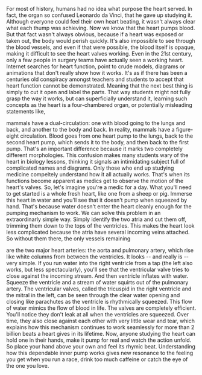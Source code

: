 
For most of history,
humans had no idea what purpose the heart served.
In fact, the organ so confused Leonardo da Vinci,
that he gave up studying it.
Although everyone could feel their own heart beating,
it wasn&#39;t always clear what each thump was achieving.
Now we know that the heart pumps blood.
But that fact wasn&#39;t always obvious,
because if a heart was exposed or taken out,
the body would perish quickly.
It&#39;s also impossible to see through the blood vessels,
and even if that were possible,
the blood itself is opaque,
making it difficult to see the heart valves working.
Even in the 21st century,
only a few people in surgery teams
have actually seen a working heart.
Internet searches for heart function,
point to crude models, diagrams
or animations that don&#39;t really show how it works.
It&#39;s as if there has been a centuries old conspiracy
amongst teachers and students
to accept that heart function cannot be demonstrated.
Meaning that the next best thing
is simply to cut it open and label the parts.
That way students might not fully grasp the way it works,
but can superficially understand it,
learning such concepts as
the heart is a four-chambered organ,
or potentially misleading statements like,

mammals have a dual-circulation:
one with blood going to the lungs and back,
and another to the body and back.
In reality, mammals have a figure-eight circulation.
Blood goes from one heart pump to the lungs,
back to the second heart pump, which sends it to the body,
and then back to the first pump.
That&#39;s an important difference
because it marks two completely different morphologies.
This confusion makes many students
wary of the heart in biology lessons,
thinking it signals an intimidating subject
full of complicated names and diagrams.
Only those who end up studying medicine
compeltely understand how it all actually works.
That&#39;s when its functions become apparent
as medics get to observe the motion of the heart&#39;s valves.
So, let&#39;s imagine you&#39;re a medic for a day.
What you&#39;ll need to get started is a whole fresh heart,
like one from a sheep or pig.
Immerse this heart in water
and you&#39;ll see that it doesn&#39;t pump when squeezed by hand.
That&#39;s because water doesn&#39;t enter the heart cleanly enough
for the pumping mechanism to work.
We can solve this problem in an extraordinarly simple way.
Simply identify the two atria and cut them off,
trimming them down to the tops of the ventricles.
This makes the heart look less complicated
because the atria have several incoming veins attached.
So without them there, the only vessels remaining

are the two major heart arteries:
the aorta and pulmonary artery,
which rise like white columns from between the ventricles.
It looks -- and really is -- very simple.
If you run water into the right ventricle from a tap
(the left also works, but less spectacularly),
you&#39;ll see that the ventricular valve
tries to close against the incoming stream.
And then ventricle inflates with water.
Squeeze the ventricle and a stream of water
squirts out of the pulmonary artery.
The ventricular valves, called the tricuspid in the right ventricle
and the mitral in the left,
can be seen through the clear water
opening and closing like parachutes
as the ventricle is rhythmically squeezed.
This flow of water mimics the flow of blood in life.
The valves are completely efficient.
You&#39;ll notice they don&#39;t leak at all when the ventricles are squeezed.
Over time, they also close against each other
with very little wear and tear,
which explains how this mechanism continues to work seamlessly
for more than 2 billion beats a heart gives in its lifetime.
Now, anyone studying the heart can hold one in their hands,
make it pump for real
and watch the action unfold.
So place your hand above your own
and feel its rhymic beat.
Understanding how this dependable inner pump works
gives new resonance to the feeling you get
when you run a race,
drink too much caffeine
or catch the eye of the one you love.
